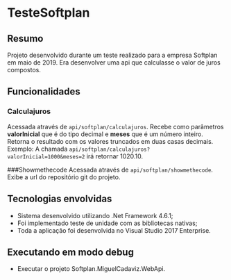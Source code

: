 # TesteSoftplan
## Resumo
Projeto desenvolvido durante um teste realizado para a empresa Softplan em maio de 2019.
Era desenvolver uma api que calculasse o valor de juros compostos.

## Funcionalidades
### Calculajuros

Acessada através de ```api/softplan/calculajuros```.
Recebe como parâmetros **valorInicial** que é do tipo decimal e **meses** que é um número inteiro.
Retorna o resultado com os valores truncados em duas casas decimais.
Exemplo:
A chamada ```api/softplan/calculajuros?valorInicial=1000&meses=2``` irá retornar 1020.10.

###Showmethecode
Acessada através de ```api/softplan/showmethecode```.
Exibe a url do repositório git do projeto.


## Tecnologias envolvidas
- Sistema desenvolvido utilizando .Net Framework 4.6.1;
- Foi implementado teste de unidade com as bibliotecas nativas; 
- Toda a aplicação foi desenvolvida no Visual Studio 2017 Enterprise.

## Executando em modo debug
- Executar o projeto Softplan.MiguelCadaviz.WebApi.

